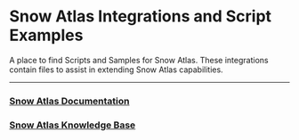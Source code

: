# Snow Atlas Integrations and Script Examples

A place to find Scripts and Samples for Snow Atlas. These integrations contain files to assist in extending Snow Atlas capabilities.


___
### [Snow Atlas Documentation](https://docs.snowsoftware.com/snow-atlas/?lang=en)

### [Snow Atlas Knowledge Base](https://community.snowsoftware.com/s/topic/0TO69000000wsBZGAY/sam-on-snow-atlas)
